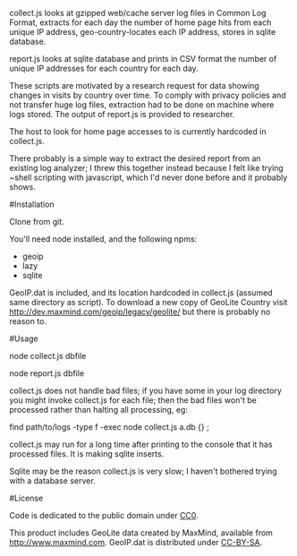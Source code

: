 collect.js looks at gzipped web/cache server log files in Common Log
Format, extracts for each day the number of home page hits from each
unique IP address, geo-country-locates each IP address, stores in sqlite
database.

report.js looks at sqlite database and prints in CSV format the number
of unique IP addresses for each country for each day.

These scripts are motivated by a research request for data showing
changes in visits by country over time. To comply with privacy policies
and not transfer huge log files, extraction had to be done on machine
where logs stored. The output of report.js is provided to researcher.

The host to look for home page accesses to is currently hardcoded in
collect.js.

There probably is a simple way to extract the desired report from an
existing log analyzer; I threw this together instead because I felt like
trying ~shell scripting with javascript, which I'd never done before
and it probably shows.

#Installation

Clone from git.

You'll need node installed, and the following npms:
* geoip
* lazy
* sqlite

GeoIP.dat is included, and its location hardcoded in collect.js (assumed
same directory as script). To download a new copy of GeoLite Country
visit http://dev.maxmind.com/geoip/legacy/geolite/ but there is probably
no reason to.

#Usage

  node collect.js dbfile <logfiles>

  node report.js dbfile

collect.js does not handle bad files; if you have some in your log
directory you might invoke collect.js for each file; then the bad files
won't be processed rather than halting all processing, eg:

  find path/to/logs -type f -exec node collect.js a.db {} \;

collect.js may run for a long time after printing to the console that
it has processed files. It is making sqlite inserts.

Sqlite may be the reason collect.js is very slow; I haven't bothered
trying with a database server.

#License

Code is dedicated to the public domain under
[CC0](http://creativecommons.org/publicdomain/zero/1.0/).

This product includes GeoLite data created by MaxMind, available from <a
href="http://www.maxmind.com">http://www.maxmind.com</a>. GeoIP.dat
is distributed under
[CC-BY-SA](http://creativecommons.org/licenses/by-sa/3.0/).
